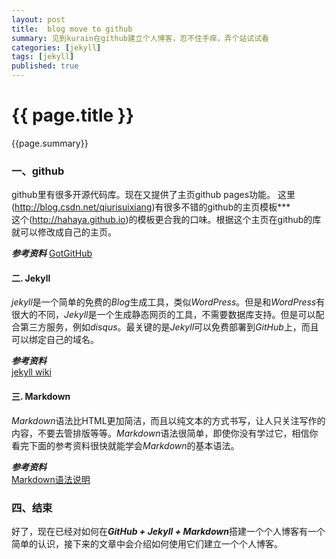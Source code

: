 ```yaml
---
layout: post
title:  blog move to github
summary: 见到kurain在github建立个人博客，忍不住手痒，弄个站试试看
categories: [jekyll]
tags: [jekyll]
published: true
---
```


# {{ page.title }} #

{{page.summary}}

### 一、github ###
github里有很多开源代码库。现在又提供了主页github pages功能。
这里(http://blog.csdn.net/qiurisuixiang)有很多不错的github的主页模板***  
这个(http://hahaya.github.io)的模板更合我的口味。根据这个主页在github的库就可以修改成自己的主页。

  
***参考资料***
[GotGitHub](http://www.worldhello.net/gotgithub/)
 
  
#### 二. Jekyll ####
*jekyll*是一个简单的免费的*Blog*生成工具，类似*WordPress*。但是和*WordPress*有很大的不同，*Jekyll*是一个生成静态网页的工具，不需要数据库支持。但是可以配合第三方服务，例如*disqus*。最关键的是*Jekyll*可以免费部署到*GitHub*上，而且可以绑定自己的域名。  
  
***参考资料***  
[jekyll wiki](https://github.com/mojombo/jekyll/wiki)  
  
  
  
#### 三. Markdown ####
*Markdown*语法比HTML更加简洁，而且以纯文本的方式书写，让人只关注写作的内容，不要去管排版等等。*Markdown*语法很简单，即使你没有学过它，相信你看完下面的参考资料很快就能学会*Markdown*的基本语法。  

***参考资料***  
[Markdown语法说明](http://wowubuntu.com/markdown/)  
  
  
  
### 四、结束 ###
好了，现在已经对如何在***GitHub + Jekyll + Markdown***搭建一个个人博客有一个简单的认识，接下来的文章中会介绍如何使用它们建立一个个人博客。  
  
  
  

